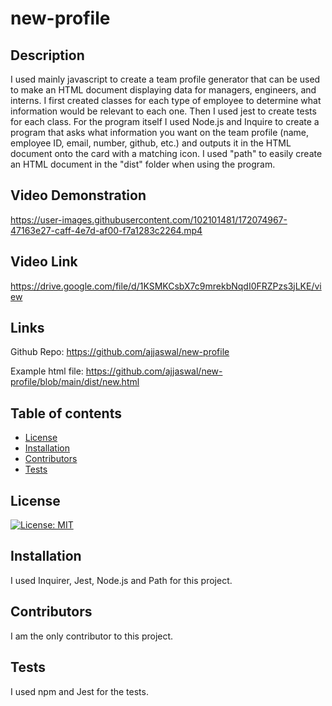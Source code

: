 # new-profile

## Description

I used mainly javascript to create a team profile generator that can be used to make an HTML document displaying data for managers, engineers, and interns. I first created classes for each type of employee to determine what information would be relevant to each one. Then I used jest to create tests for each class. For the program itself I used Node.js and Inquire to create a program that asks what information you want on the team profile (name, employee ID, email, number, github, etc.) and outputs it in the HTML document onto the card with a matching icon. I used "path" to easily create an HTML document in the "dist" folder when using the program. 

## Video Demonstration 

https://user-images.githubusercontent.com/102101481/172074967-47163e27-caff-4e7d-af00-f7a1283c2264.mp4

## Video Link

https://drive.google.com/file/d/1KSMKCsbX7c9mrekbNqdI0FRZPzs3jLKE/view

## Links

Github Repo: https://github.com/ajjaswal/new-profile

Example html file: https://github.com/ajjaswal/new-profile/blob/main/dist/new.html 

## Table of contents
 * [License](#license)
 * [Installation](#installation)
 * [Contributors](#Contributors)
 * [Tests](#tests)

## License
[![License: MIT](https://img.shields.io/badge/License-MIT-yellow.svg)](https://opensource.org/licenses/MIT) 

 ## Installation
 I used Inquirer, Jest, Node.js and Path for this project. 

 ## Contributors

 I am the only contributor to this project.

 ## Tests

 I used npm and Jest for the tests. 